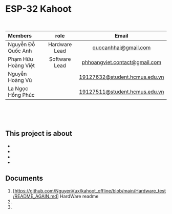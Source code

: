 # **ESP-32 Kahoot**


<p>&nbsp;</p>


| Members             |     role      |             Email             |
|:--------------------|:-------------:|:-----------------------------:|
| Nguyễn Đỗ Quốc Anh  | Hardware Lead |     quocanhhai@gmail.com      |
| Phạm Hữu Hoàng Việt | Software Lead | phhoangviet.contact@gmail.com |
| Nguyễn Hoàng Vũ     |               | 19127632@student.hcmus.edu.vn |
| La Ngọc Hồng Phúc   |               | 19127511@student.hcmus.edu.vn |

<p>&nbsp;</p>
<p>&nbsp;</p>

## <b>This project is about</b>
- 
-
-
-

## **Documents**
1. [https://github.com/NguyenVux/kahoot_offline/blob/main/Hardware_test/README_AGAIN.md] HardWare readme
2. 
3. 

